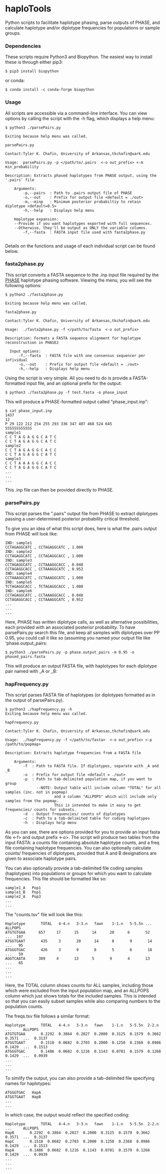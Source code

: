 # haploTools
Python scripts to facilitate haplotype phasing, parse outputs of PHASE, and calculate haplotype and/or diplotype frequencies for populations or sample groups.

### Dependencies

These scripts require Python3 and Biopython. The easiest way to install these is through either pip3:

```
$ pip3 install biopython
```
or conda:
```
$ conda install -c conda-forge biopython
```

### Usage 
All scripts are accessible via a command-line interface. You can view options by calling the script with the -h flag, which displays a help menu:
```
$ python3 ./parsePairs.py

Exiting because help menu was called.

parsePairs.py

Contact:Tyler K. Chafin, University of Arkansas,tkchafin@uark.edu

Usage:  parsePairs.py -p </path/to/.pairs  <-o out_prefix> <-m min_probability

Description: Extracts phased haplotypes from PHASE output, using the '.pairs' file

	Arguments:
		-p,--pairs	: Path to .pairs output file of PHASE
		-o,--out	: Prefix for output file <default = ./out>
		-m,--minp	: Minimum posterior probabiltiy to retain diplotype <default=0.5>
		-h,--help	: Displays help menu
		
	Haplotype expansion:
	--Provide if you want haplotypes exported with full sequences.
	--Otherwise, they'll be output as ONLY the variable columns.
		-f,--fasta	: FASTA input file used with fasta2phase.py
    
  ```
  
  Details on the functions and usage of each individual script can be found below.
  
  ### fasta2phase.py
  This script converts a FASTA sequence to the .inp input file required by the [PHASE](http://stephenslab.uchicago.edu/phase/download.html) haplotype phasing software. Viewing the menu, you will see the following options:
  ```
  $ python2 ./fasta2phase.py
  
Exiting because help menu was called.

fasta2phase.py

Contact:Tyler K. Chafin, University of Arkansas,tkchafin@uark.edu

Usage:  ./fasta2phase.py -f </path/to/fasta  <-o out_prefix>

Description: Formats a FASTA sequence alignment for haplotype reconstruction in PHASE2

	Input options:
		-f,--fasta	: FASTA file with one consensus sequencer per infividual
		-o,--out	: Prefix for output file <default = ./out>
		-h,--help	: Displays help menu
  ```
  
  Using the script is very simple. All you need to do is provide a FASTA-formatted input file, and an optional prefix for the output:
  ```
  $ python3 ./fasta2phase.py -f test.fasta -o phase_input
  ```
  This will produce a PHASE-formatted output called "phase_input.inp":
  ```
  $ cat phase_input.inp
  1437
12
P 29 122 212 254 255 293 336 347 407 468 524 645
SSSSSSSSSSSS
sample1
C C T A G A G G C A T C
C C T A G A G G C A T C
sample2
C C T A G A G G C A C C
C C T A G A G G C A T C
sample3
C C T A A A G G C A C C
C C T A G A G G C A T C
...
...
...
```
This .inp file can then be provided directly to PHASE.

### parsePairs.py
This script parses the ".pairs" output file from PHASE to extract diplotypes passing a user-determined posterior probability critical threshold. 

To give you an idea of what this script does, here is what the .pairs output from PHASE will look like:
```
IND: sample1
CCTAGAGGCATC , CCTAGAGGCATC , 1.000
IND: sample2
CCTAGAGGCATC , CCTAGAGGCACC , 1.000
IND: sample3
CCTAGAGGCATC , CCTAAAGGCACC , 0.048
CCTAGAGGCACC , CCTAAAGGCATC , 0.952
IND: sample4
CCTAAAGGCATC , CCTAAAGGCATC , 1.000
IND: sample5
TCTAGAGGCACC , TCTAGAGGCACC , 1.000
IND: sample6
CCTAGAGGCATC , CCTAAAGGCACC , 0.048
CCTAGAGGCACC , CCTAAAGGCATC , 0.952
...
...
...
```
Here, PHASE has written diplotype calls, as well as alternative possibilities, each provided with an associated posterior probability. To have parsePairs.py search this file, and keep all samples with diplotypes over PP 0.95, you could call it like so (assuming you named your output file like 'phase.output_pairs:

```
$ python3 ./parsePairs.py -p phase.output_pairs -m 0.95 -o phased_pairs.fasta
```
This will produce an output FASTA file, with haplotypes for each diplotype pair named with _A or _B:

### hapFrequency.py 

This script parses FASTA file of haplotypes (or diplotypes formatted as in the output of parsePairs.py). 
```
$ python3 ./hapFrequency.py -h
Exiting because help menu was called.

hapFrequency.py

Contact:Tyler K. Chafin, University of Arkansas,tkchafin@uark.edu

Usage:  ./hapFrequency.py -f </path/to/fasta>  <-o out_prefix> <-p /path/to/popmap>

Description: Extracts haplotype frequencies from a FASTA file

	Arguments:
		-f	: Path to FASTA file. If diplotypes, separate with _A and _B
		-o	: Prefix for output file <default = ./out>
		-p	: Path to tab-delimited population map, if you want to group
			  --NOTE: Output table will include column "TOTAL" for all samples (inc. not in popmap)
			          and a column "ALLPOPS" which will include only samples from the popmap.
			          This is intended to make it easy to get frequencies/ counts for subsets.
		-d	: Output frequencies/ counts of diplotypes
		-c	: Path to a tab-delimited table for coding haplotypes
		-h	: Displays help menu
```
As you can see, there are options provided for you to provide an input fasta file <-f> and output prefix <-o>. The script will produce two tables from the input FASTA: a counts file containing absolute haplotype counts, and a freq file containing haplotype frequencies. You can also optionally calculate counts/ frequencies of diplotypes, provided that A and B designations are given to associate haplotype pairs. 

You can also optionally provide a tab-delimited file coding samples (haplotypes) into populations or groups for which you want to calculate frequencies. This file should be formatted like so:
```
sample1_A	Pop1
sample1_B	Pop1
sample2_A	Pop3
...
...
```

The "counts.tsv" file will look like this:
```
Haplotype       TOTAL   4-4.n   3-3.n   fawn    1-1.n   5-5.5n ...    ALLPOPS
ATGTGTGAA      657     17      15      14      20      6       52     ...  197
ATGGTGAAT       435     3       20      14      8       9       14     ...   95
ATGGGTGAC       426     3       9       8       5       6       18     ...   59
AGGTCAATA      309     4       13      5       9       4       13     ...   65
...
...
...
```
Here, the TOTAL column shows counts for ALL samples, including those which were excluded from the input population map, and an ALLPOPS column which just shows totals for the included samples. This is intended so that you can easily subset samples while also comparing numbers to the population counts. 

The freqs.tsv file follows a similar format:
```
Haplotype       TOTAL   4-4.n   3-3.n   fawn    1-1.n   5-5.5n  2-2.n   ...     ALLPOPS
ATGTGTGAA       0.2292  0.3864  0.2027  0.2000  0.3125  0.1579  0.3662  0.3571  ...  0.3137
ATGGTGAAT       0.1518  0.0682  0.2703  0.2000  0.1250  0.2368  0.0986  0.1429  ...  0.1513
ATGGGTGAC       0.1486  0.0682  0.1216  0.1143  0.0781  0.1579  0.1268  0.1429  ...  0.0939
...
...
...
```
To simlify the output, you can also provide a tab-delimited file specifying names for haplotypes:
```
ATGGGTGAC	HapA
ATGGTGAAT 	HapB
...
...
```

In which case, the output would reflect the specified coding:
```
Haplotype       TOTAL   4-4.n   3-3.n   fawn    1-1.n   5-5.5n  2-2.n   ...     ALLPOPS
HapB       0.2292  0.3864  0.2027  0.2000  0.3125  0.1579  0.3662  0.3571  ...  0.3137
HapC       0.1518  0.0682  0.2703  0.2000  0.1250  0.2368  0.0986  0.1429  ...  0.1513
HapA       0.1486  0.0682  0.1216  0.1143  0.0781  0.1579  0.1268  0.1429  ...  0.0939
...
...
...
```
